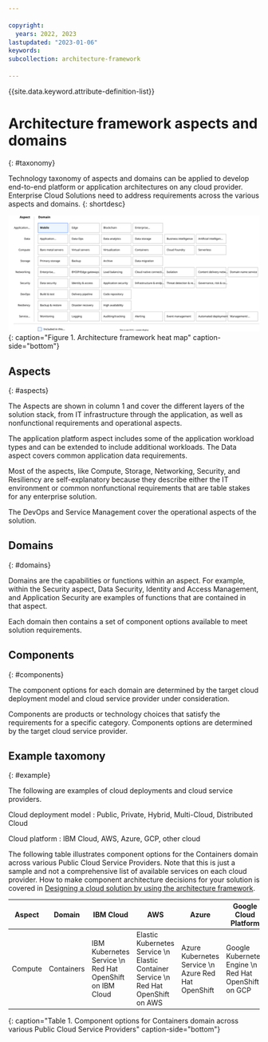 ```yaml
---

copyright:
  years: 2022, 2023
lastupdated: "2023-01-06"
keywords: 
subcollection: architecture-framework

---
```


{{site.data.keyword.attribute-definition-list}}


# Architecture framework aspects and domains
{: #taxonomy}

Technology taxonomy of aspects and domains can be applied to develop end-to-end platform or application architectures on any cloud provider. Enterprise Cloud Solutions need to address requirements across the various aspects and domains.
{: shortdesc}

![Architecture framework heat map](images/heatmap.svg){: caption="Figure 1. Architecture framework heat map" caption-side="bottom"}

## Aspects
{: #aspects}

The Aspects are shown in column 1 and cover the different layers of the solution stack, from IT infrastructure through the application, as well as nonfunctional requirements and operational aspects.

The application platform aspect includes some of the application workload types and can be extended to include additional workloads. The Data aspect covers common application data requirements.

Most of the aspects, like Compute, Storage, Networking, Security, and Resiliency are self-explanatory because they describe either the IT environment or common nonfunctional requirements that are table stakes for any enterprise solution.

The DevOps and Service Management cover the operational aspects of the solution.


## Domains
{: #domains}

Domains are the capabilities or functions within an aspect. For example, within the Security aspect, Data Security, Identity and Access Management, and Application Security are examples of functions that are contained in that aspect.

Each domain then contains a set of component options available to meet solution requirements.

## Components
{: #components}

The component options for each domain are determined by the target cloud deployment model and cloud service provider under consideration.

Components are products or technology choices that satisfy the requirements for a specific category. Components options are determined by the target cloud service provider.

## Example taxomony
{: #example}

The following are examples of cloud deployments and cloud service providers.

Cloud deployment model
    : Public, Private, Hybrid, Multi-Cloud, Distributed Cloud

Cloud platform
    : IBM Cloud, AWS, Azure, GCP, other cloud

The following table illustrates component options for the Containers domain across various Public Cloud Service Providers. Note that this is just a sample and not a comprehensive list of available services on each cloud provider. How to make component architecture decisions for your solution is covered in [Designing a cloud solution by using the architecture framework](/docs/architecture-framework?topic=architecture-framework-create-solution).

| Aspect             | Domain             | IBM Cloud       | AWS         | Azure       | Google Cloud Platform |
|--------------------|--------------------|-----------------|-------------|-------------|-------------|
| Compute            | Containers         |IBM Kubernetes Service  \n Red Hat OpenShift on IBM Cloud| Elastic Kubernetes Service  \n Elastic Container Service  \n Red Hat OpenShift on AWS| Azure Kubernetes Service  \n Azure Red Hat OpenShift | Google Kubernetes Engine  \n Red Hat OpenShift on GCP|
{: caption="Table 1. Component options for Containers domain across various Public Cloud Service Providers" caption-side="bottom"}
